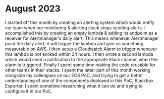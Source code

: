   # August 2023

I started off this month by creating an alerting system which would notify my team when our monitoring & alerting stack stops sending alerts. I accomplished this by creating an empty lambda & adding its endpoint as a receiver for Alertmanager's daily alert. This means whenever Alertmanager push the daily alert, it will trigger the lambda and give us something measurable on AWS. I then setup a Cloudwatch Alarm to trigger whenever this lambda is not evoked within 24 hours. I then wrote a second lambda which would send a notification to the appropriate Slack channel when the alarm is triggered. Finally I spent some time making the code reusable for other teams in their stacks. I spent the latter part of this month working alongside my colleagues on our ECS PoC, and trying to get a better understanding of one of the components deployed in this PoC, Blackbox Exporter. I spent sometime researching what it can do and trying to configure it in our PoC.
